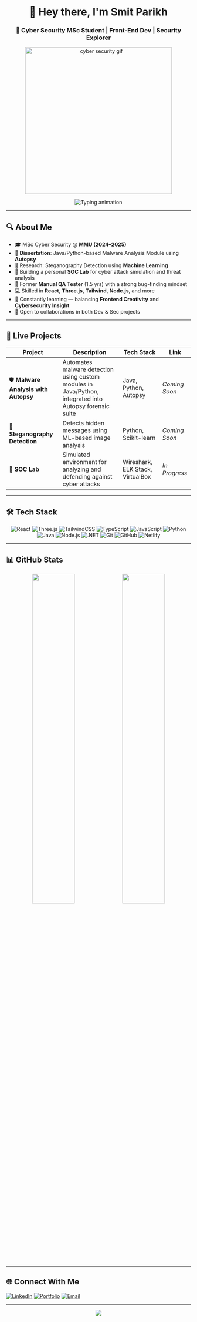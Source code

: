 <h1 align="center">👋 Hey there, I'm Smit Parikh</h1>
<h3 align="center">🚀 Cyber Security MSc Student | Front-End Dev | Security Explorer</h3>

<p align="center">
  <img src="https://media.giphy.com/media/26AHONQ79FdWZhAI0/giphy.gif" width="400" alt="cyber security gif" />
</p>

<p align="center">
  <img src="https://readme-typing-svg.demolab.com?font=Fira+Code&weight=500&size=24&pause=1000&color=36BCF7&center=true&vCenter=true&width=900&lines=MSc+Cyber+Security+%40+MMU+(2024-2025);Malware+Analysis+%7C+SOC+Lab+Builder+%7C+Steganography+Research;Frontend+Developer+(React+%7C+Three.js+%7C+Tailwind);Always+Learning+and+Experimenting+%F0%9F%A7%A0" alt="Typing animation" />
</p>


---

## 🔍 About Me

- 🎓 MSc Cyber Security @ **MMU (2024–2025)**
- 🔬 **Dissertation**: Java/Python-based Malware Analysis Module using **Autopsy**
- 🧠 Research: Steganography Detection using **Machine Learning**
- 🧪 Building a personal **SOC Lab** for cyber attack simulation and threat analysis
- 🧰 Former **Manual QA Tester** (1.5 yrs) with a strong bug-finding mindset
- 💻 Skilled in **React**, **Three.js**, **Tailwind**, **Node.js**, and more
- 🌱 Constantly learning — balancing **Frontend Creativity** and **Cybersecurity Insight**
- 🤝 Open to collaborations in both Dev & Sec projects

---

## 🚀 Live Projects

| Project | Description | Tech Stack | Link |
|--------|-------------|------------|------|
| 🛡️ **Malware Analysis with Autopsy** | Automates malware detection using custom modules in Java/Python, integrated into Autopsy forensic suite | Java, Python, Autopsy | *Coming Soon* |
| 🧠 **Steganography Detection** | Detects hidden messages using ML-based image analysis | Python, Scikit-learn | *Coming Soon* |
| 🧪 **SOC Lab** | Simulated environment for analyzing and defending against cyber attacks | Wireshark, ELK Stack, VirtualBox | *In Progress* |

---

## 🛠️ Tech Stack

<div align="center">
  
  ![React](https://img.shields.io/badge/-React-61DAFB?style=for-the-badge&logo=react&logoColor=black)
  ![Three.js](https://img.shields.io/badge/-Three.js-000000?style=for-the-badge&logo=three.js&logoColor=white)
  ![TailwindCSS](https://img.shields.io/badge/-TailwindCSS-38B2AC?style=for-the-badge&logo=tailwind-css&logoColor=white)
  ![TypeScript](https://img.shields.io/badge/-TypeScript-007ACC?style=for-the-badge&logo=typescript&logoColor=white)
  ![JavaScript](https://img.shields.io/badge/-JavaScript-F7DF1E?style=for-the-badge&logo=javascript&logoColor=black)
  ![Python](https://img.shields.io/badge/-Python-3776AB?style=for-the-badge&logo=python&logoColor=white)
  ![Java](https://img.shields.io/badge/-Java-007396?style=for-the-badge&logo=java&logoColor=white)
  ![Node.js](https://img.shields.io/badge/-Node.js-339933?style=for-the-badge&logo=node.js&logoColor=white)
  ![.NET](https://img.shields.io/badge/-.NET-512BD4?style=for-the-badge&logo=dotnet&logoColor=white)
  ![Git](https://img.shields.io/badge/-Git-F05032?style=for-the-badge&logo=git&logoColor=white)
  ![GitHub](https://img.shields.io/badge/-GitHub-181717?style=for-the-badge&logo=github&logoColor=white)
  ![Netlify](https://img.shields.io/badge/-Netlify-00C7B7?style=for-the-badge&logo=netlify&logoColor=white)

</div>

---

## 📊 GitHub Stats

<p align="center">
  <img src="https://github-readme-stats.vercel.app/api?username=Sam2021&theme=radical&show_icons=true&hide_border=false&count_private=true" width="48%" />
  <img src="https://github-readme-streak-stats.herokuapp.com/?user=Sam2021&theme=radical&hide_border=false" width="48%" />
</p>

---

## 🌐 Connect With Me

[![LinkedIn](https://img.shields.io/badge/-LinkedIn-blue?style=for-the-badge&logo=linkedin&logoColor=white)](https://linkedin.com/in/smitparikh/)
[![Portfolio](https://img.shields.io/badge/-Portfolio-black?style=for-the-badge&logo=firefox&logoColor=white)](https://your-portfolio-link.com)
[![Email](https://img.shields.io/badge/-Email-D14836?style=for-the-badge&logo=gmail&logoColor=white)](mailto:your.email@example.com)

---

<p align="center">
  <img src="https://quotes-github-readme.vercel.app/api?type=horizontal&theme=radical" />
</p>

<!-- Designed with ❤️ by Smit Parikh | Updated by ChatGPT -->
